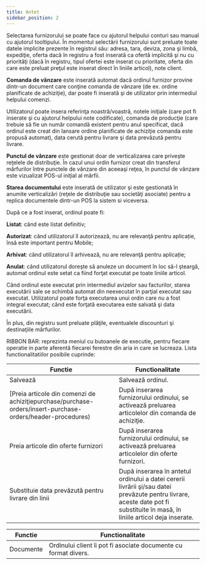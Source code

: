 ```yaml
---
title: Antet
sidebar_position: 2
---
```


Selectarea furnizorului se poate face cu ajutorul helpului conturi sau manual cu ajutorul tooltipului. În momentul selectării furnizorului sunt preluate toate datele implicite prezente în registrul său: adresa, tara, deviza, zona şi limbă, expediţie, oferta dacă în registru a fost inserată ca ofertă implicită şi nu cu priorităţi (dacă în registru, tipul ofertei este inserat cu prioritate, oferta din care este preluat preţul este inserat direct în liniile articol), note client.

**Comanda de vânzare** este inserată automat dacă ordinul furnizor provine dintr-un document care conţine comanda de vânzare (de ex. ordine planificate de achiziţie), dar poate fi inserată şi de utilizator prin intermediul helpului comenzi.

Utilizatorul poate insera referinţa noastră/voastră, notele iniţiale (care pot fi inserate şi cu ajutorul helpului note codificate), comanda de producţie (care trebuie să fie un număr comandă existent pentru anul specificat, dacă ordinul este creat din lansare ordine planificate de achiziţie comanda este propusă automat), data cerută pentru livrare şi data prevăzută pentru livrare.

**Punctul de vânzare** este gestionat doar de verticalizarea care priveşte reţelele de distribuţie. În cazul unui ordin furnizor creat din transferul mărfurilor între punctele de vânzare din aceeaşi reţea, în punctul de vânzare este vizualizat POS-ul iniţial al mărfii.

**Starea documentului** este inserată de utilizator şi este gestionată în anumite verticalizări (reţele de distribuţie sau societăţi asociate) pentru a replica documentele dintr-un POS la sistem si viceversa.

După ce a fost inserat, ordinul poate fi:

**Listat**: când este listat definitiv;

**Autorizat**: când utilizatorul îl autorizează, nu are relevanţă pentru aplicație, însă este important pentru Mobile;

**Arhivat**: când utilizatorul îl arhivează, nu are relevanţă pentru aplicație;

**Anulat**: când utilizatorul doreşte să anuleze un document în loc să-l şteargă, automat ordinul este setat ca fiind forţat executat pe toate liniile articol.

Când ordinul este executat prin intermediul avizelor sau facturilor, starea executării sale se schimbă automat din neexecutat în parţial executat sau executat. Utilizatorul poate forţa executarea unui ordin care nu a fost integral executat; când este forţată executarea este salvată şi data executării.

În plus, din registru sunt preluate plăţile, eventualele discounturi şi destinaţiile mărfurilor.

RIBBON BAR: reprezinta meniul cu butoanele de executie, pentru fiecare operatie in parte aferentă fiecarei ferestre din aria in care se lucreaza. Lista functionalitatiilor posibile cuprinde:



| Functie | Functionalitate |
| --- | --- |
| Salvează | Salvează ordinul. |
|  [Preia articole din comenzi de achiziţiepurchase/purchase-orders/insert-purchase-orders/header-procedures)  | După inserarea furnizorului ordinului, se activează preluarea articolelor din comanda de achiziţie. |
| Preia articole din oferte furnizori | După inserarea furnizorului ordinului, se activează preluarea articolelor din oferte furnizori. |
| Substituie data prevăzută pentru livrare din linii | După inserarea în antetul ordinului a datei cererii livrării şi/sau datei prevăzute pentru livrare, aceste date pot fi substituite în masă, în liniile articol deja inserate. |



| Functie | Functionalitate |
| --- | --- |
| Documente | Ordinului client îi pot fi asociate documente cu format divers. |






